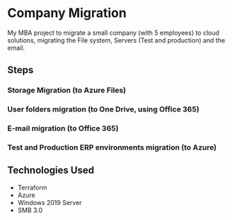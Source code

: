 # Company Migration

My MBA project to migrate a small company (with 5 employees) to cloud solutions, migrating the File system, Servers (Test and production) and the email.

## Steps

### Storage Migration (to Azure Files)
### User folders migration (to One Drive, using Office 365)
### E-mail migration (to Office 365)
### Test and Production ERP environments migration (to Azure)

## Technologies Used
- Terraform
- Azure
- Windows 2019 Server
- SMB 3.0